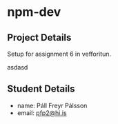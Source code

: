 # npm-dev

## Project Details
Setup for assignment 6 in vefforitun.

asdasd

## Student Details
- name: Páll Freyr Pálsson
- email: pfp2@hi.is
